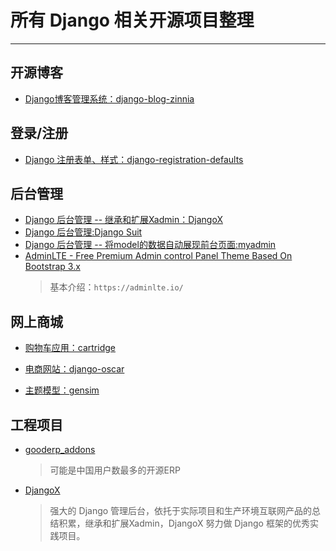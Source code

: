# 所有 Django 相关开源项目整理

------------

## 开源博客

* [Django博客管理系统：django-blog-zinnia](https://github.com/Fantomas42/django-blog-zinnia)

## 登录/注册

* [Django 注册表单、样式：django-registration-defaults](https://github.com/yourcelf/django-registration-defaults)

## 后台管理

* [Django 后台管理 -- 继承和扩展Xadmin：DjangoX](https://github.com/JoneXiong/DjangoX)
* [Django 后台管理:Django Suit](https://github.com/darklow/django-suit)
* [Django 后台管理 -- 将model的数据自动展现前台页面:myadmin](https://github.com/zengchunyun/myadmin)
* [AdminLTE - Free Premium Admin control Panel Theme Based On Bootstrap 3.x](https://github.com/almasaeed2010/AdminLTE)
  > 基本介绍：`https://adminlte.io/`

## 网上商城

* [购物车应用：cartridge](https://github.com/stephenmcd/cartridge)
* [电商网站：django-oscar](https://github.com/django-oscar/django-oscar)

* [主题模型：gensim](https://github.com/RaRe-Technologies/gensim)

## 工程项目

* [gooderp_addons](https://github.com/osbzr/gooderp_addons)
  > 可能是中国用户数最多的开源ERP

* [DjangoX](https://github.com/JoneXiong/DjangoX)
  > 强大的 Django 管理后台，依托于实际项目和生产环境互联网产品的总结积累，继承和扩展Xadmin，DjangoX 努力做 Django 框架的优秀实践项目。